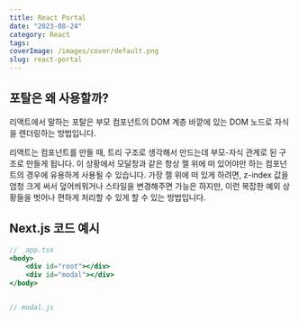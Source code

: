 ```yaml
---
title: React Portal
date: "2023-08-24"
category: React
tags:
coverImage: /images/cover/default.png
slug: react-portal
---
```


## 포탈은 왜 사용할까?

리액트에서 말하는 포탈은 부모 컴포넌트의 DOM 계층 바깥에 있는 DOM 노드로 자식을 렌더링하는 방법입니다.

리액트는 컴포넌트를 만들 때, 트리 구조로 생각해서 만드는데 부모-자식 관계로 된 구조로 만들게 됩니다. 
이 상황에서 모달창과 같은 항상 젤 위에 떠 있어야만 하는 컴포넌트의 경우에 유용하게 사용될 수 있습니다. 
가장 젤 위에 떠 있게 하려면, z-index 값을 엄청 크게 써서 덮어씌워거나 스타일을 변경해주면 가능은 하지만, 이런 복잡한 예외 상황들을 벗어나 편하게 처리할 수 있게 할 수 있는 방법입니다. 

## Next.js 코드 예시

```jsx
// _app.tsx
<body>
    <div id="root"></div>
    <div id="modal"></div>
</body>


// modal.js


```




